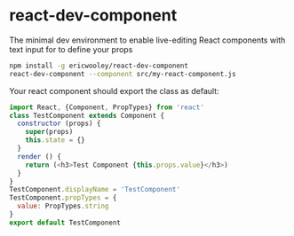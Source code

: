 react-dev-component
=====================

The minimal dev environment to enable live-editing React components with text input for to define
your props

```bash
npm install -g ericwooley/react-dev-component
react-dev-component --component src/my-react-component.js
```

Your react component should export the class as default:

```js
import React, {Component, PropTypes} from 'react'
class TestComponent extends Component {
  constructor (props) {
    super(props)
    this.state = {}
  }
  render () {
    return (<h3>Test Component {this.props.value}</h3>)
  }
}
TestComponent.displayName = 'TestComponent'
TestComponent.propTypes = {
  value: PropTypes.string
}
export default TestComponent

```
